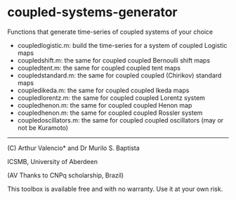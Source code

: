 # coupled-systems-generator
Functions that generate time-series of coupled systems of your choice

* coupledlogistic.m:  build the time-series for a system of coupled Logistic maps
* coupledshift.m: the same for coupled coupled Bernoulli shift maps
* coupledtent.m: the same for coupled coupled tent maps
* coupledstandard.m: the same for coupled coupled (Chirikov) standard maps
* coupledikeda.m: the same for coupled coupled Ikeda maps
* coupledlorentz.m: the same for coupled coupled Lorentz system
* coupledhenon.m: the same for coupled coupled Henon map
* coupledhenon.m: the same for coupled coupled Rossler system
* coupledoscillators.m: the same for coupled coupled oscillators (may or not be Kuramoto)

--------------------------------
(C) Arthur Valencio* and Dr Murilo S. Baptista

ICSMB, University of Aberdeen    

(AV Thanks to CNPq scholarship, Brazil)

This toolbox is available free and with no warranty. Use it at your own risk.
